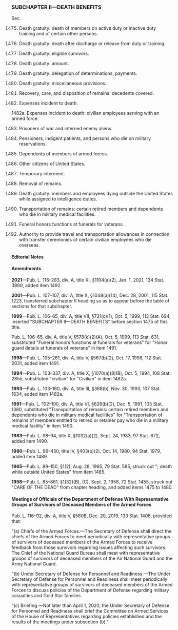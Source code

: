 ### SUBCHAPTER II—DEATH BENEFITS ###

Sec.

1475. Death gratuity: death of members on active duty or inactive duty training and of certain other persons.

1476. Death gratuity: death after discharge or release from duty or training.

1477. Death gratuity: eligible survivors.

1478. Death gratuity: amount.

1479. Death gratuity: delegation of determinations, payments.

1480. Death gratuity: miscellaneous provisions.

1481. Recovery, care, and disposition of remains: decedents covered.

1482. Expenses incident to death.

1482a. Expenses incident to death: civilian employees serving with an armed force.

1483. Prisoners of war and interned enemy aliens.

1484. Pensioners, indigent patients, and persons who die on military reservations.

1485. Dependents of members of armed forces.

1486. Other citizens of United States.

1487. Temporary interment.

1488. Removal of remains.

1489. Death gratuity: members and employees dying outside the United States while assigned to intelligence duties.

1490. Transportation of remains: certain retired members and dependents who die in military medical facilities.

1491. Funeral honors functions at funerals for veterans.

1492. Authority to provide travel and transportation allowances in connection with transfer ceremonies of certain civilian employees who die overseas.

#### **Editorial Notes** ####

#### Amendments ####

**2021**—Pub. L. 116–283, div. A, title XI, §1104(a)(2), Jan. 1, 2021, 134 Stat. 3890, added item 1492.

**2001**—Pub. L. 107–107, div. A, title X, §1048(a)(14), Dec. 28, 2001, 115 Stat. 1223, transferred subchapter II heading so as to appear before the table of sections for that subchapter.

**1999**—Pub. L. 106–65, div. A, title VII, §721(c)(1), Oct. 5, 1999, 113 Stat. 694, inserted "SUBCHAPTER II—DEATH BENEFITS" before section 1475 of this title.

Pub. L. 106–65, div. A, title V, §578(k)(2)(A), Oct. 5, 1999, 113 Stat. 631, substituted "Funeral honors functions at funerals for veterans" for "Honor guard details at funerals of veterans" in item 1491.

**1998**—Pub. L. 105–261, div. A, title V, §567(b)(2), Oct. 17, 1998, 112 Stat. 2031, added item 1491.

**1994**—Pub. L. 103–337, div. A, title X, §1070(a)(8)(B), Oct. 5, 1994, 108 Stat. 2855, substituted "civilian" for "Civilian" in item 1482a.

**1993**—Pub. L. 103–160, div. A, title III, §368(b), Nov. 30, 1993, 107 Stat. 1634, added item 1482a.

**1991**—Pub. L. 102–190, div. A, title VI, §626(b)(2), Dec. 5, 1991, 105 Stat. 1380, substituted "Transportation of remains: certain retired members and dependents who die in military medical facilities" for "Transportation of remains of members entitled to retired or retainer pay who die in a military medical facility" in item 1490.

**1983**—Pub. L. 98–94, title X, §1032(a)(2), Sept. 24, 1983, 97 Stat. 672, added item 1490.

**1980**—Pub. L. 96–450, title IV, §403(b)(2), Oct. 14, 1980, 94 Stat. 1979, added item 1489.

**1965**—Pub. L. 89–150, §1(2), Aug. 28, 1965, 79 Stat. 585, struck out "; death while outside United States" from item 1485.

**1958**—Pub. L. 85–861, §1(32)(B), (C), Sept. 2, 1958, 72 Stat. 1455, struck out "CARE OF THE DEAD" from chapter heading, and added items 1475 to 1480.

#### Meetings of Officials of the Department of Defense With Representative Groups of Survivors of Deceased Members of the Armed Forces ####

Pub. L. 116–92, div. A, title V, §580B, Dec. 20, 2019, 133 Stat. 1408, provided that:

"(a) Chiefs of the Armed Forces.—The Secretary of Defense shall direct the chiefs of the Armed Forces to meet periodically with representative groups of survivors of deceased members of the Armed Forces to receive feedback from those survivors regarding issues affecting such survivors. The Chief of the National Guard Bureau shall meet with representative groups of survivors of deceased members of the Air National Guard and the Army National Guard.

"(b) Under Secretary of Defense for Personnel and Readiness.—The Under Secretary of Defense for Personnel and Readiness shall meet periodically with representative groups of survivors of deceased members of the Armed Forces to discuss policies of the Department of Defense regarding military casualties and Gold Star families.

"(c) Briefing.—Not later than April 1, 2020, the Under Secretary of Defense for Personnel and Readiness shall brief the Committee on Armed Services of the House of Representatives regarding policies established and the results of the meetings under subsection (b)."